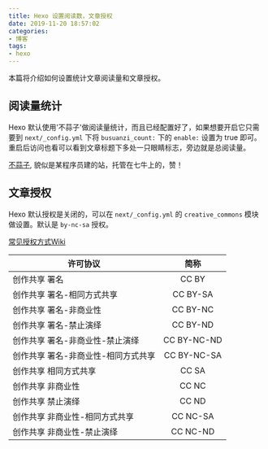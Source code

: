 ```yaml
---
title: Hexo 设置阅读数，文章授权
date: 2019-11-20 18:57:02
categories:
- 博客
tags:
- hexo
---
```

本篇将介绍如何设置统计文章阅读量和文章授权。

## 阅读量统计

Hexo 默认使用'不蒜子'做阅读量统计，而且已经配置好了，如果想要开启它只需要到 `next/_config.yml` 下将 `busuanzi_count:` 下的 `enable:` 设置为 true 即可。重启后访问也看可以看到文章标题下多处一只眼睛标志，旁边就是总阅读量。

[不蒜子](http://ibruce.info/2015/04/04/busuanzi/), 貌似是某程序员建的站，托管在七牛上的，赞！

## 文章授权

Hexo 默认授权是关闭的，可以在 `next/_config.yml` 的 `creative_commons` 模块做设置。默认是 `by-nc-sa` 授权。

[常见授权方式Wiki](https://zh.wikipedia.org/wiki/%E7%9F%A5%E8%AF%86%E5%85%B1%E4%BA%AB%E8%AE%B8%E5%8F%AF%E5%8D%8F%E8%AE%AE)

许可协议|简称
---|:--:|
创作共享 署名|CC BY
创作共享 署名-相同方式共享|CC BY-SA
创作共享 署名-非商业性|CC BY-NC
创作共享 署名-禁止演绎|CC BY-ND
创作共享 署名-非商业性-禁止演绎|CC BY-NC-ND
创作共享 署名-非商业性-相同方式共享|CC BY-NC-SA
创作共享 相同方式共享|CC SA
创作共享 非商业性|CC NC
创作共享 禁止演绎|CC ND
创作共享 非商业性-相同方式共享|CC NC-SA
创作共享 非商业性-禁止演绎|CC NC-ND
